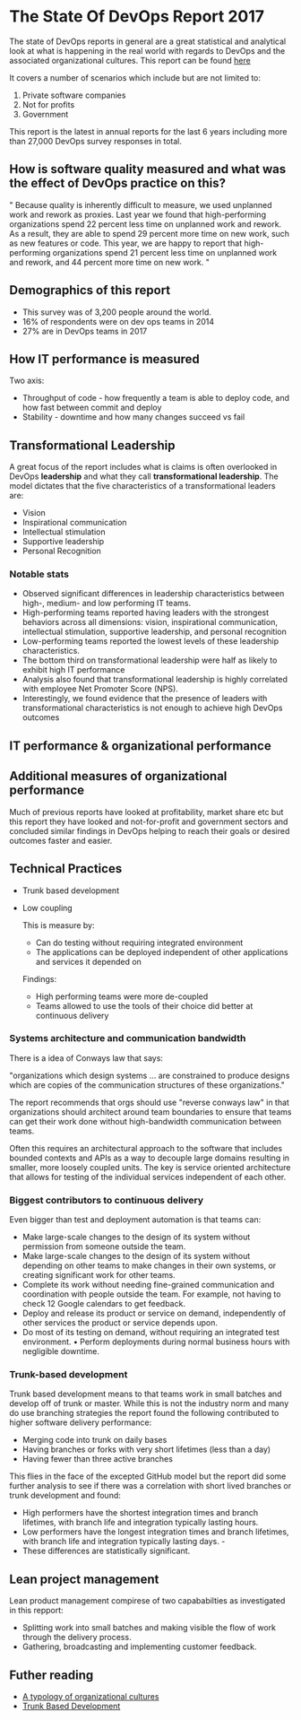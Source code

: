 # The State Of DevOps Report 2017

The state of DevOps reports in general are a great statistical and analytical look at what is happening in the real world with regards to DevOps and the associated organizational cultures. This report can be found [here](https://puppet.com/resources/whitepaper/state-of-devops-report)

It covers a number of scenarios which include but are not limited to:

1. Private software companies
1. Not for profits
1. Government

This report is the latest in annual reports for the last 6 years including more than 27,000 DevOps survey responses in total.

## How is software quality measured and what was the effect of DevOps practice on this?

" Because quality is inherently difficult to measure, we used unplanned work and rework as proxies.  Last year we found that high-performing organizations spend 22 percent less time on unplanned work and rework. As a result, they are able to spend 29 percent more time on new work, such as new features or code.  This year, we are happy to report that high-performing organizations spend 21 percent less time on unplanned work and rework, and 44 percent more time on new work. "

## Demographics of this report

- This survey was of 3,200 people around the world. 
- 16% of respondents were on dev ops teams in 2014
- 27% are in DevOps teams in 2017


## How IT performance is measured

Two axis:

- Throughput of code - how frequently a team is able to deploy code, and how fast between commit and deploy
- Stability - downtime and how many changes succeed vs fail


## Transformational Leadership

A great focus of the report includes what is claims is often overlooked in DevOps **leadership** and what they call **transformational leadership**. The model dictates that the five characteristics of a transformational leaders are:

- Vision
- Inspirational communication
- Intellectual stimulation
- Supportive leadership
- Personal Recognition

### Notable stats

- Observed significant differences in leadership characteristics between high-, medium- and low performing IT teams. 
- High-performing teams reported having leaders with the strongest behaviors across all dimensions: vision, inspirational communication, intellectual stimulation, supportive leadership, and personal recognition
- Low-performing teams reported the lowest levels of these leadership characteristics.
- The bottom third on transformational leadership were half as likely to exhibit high IT performance
- Analysis also found that transformational leadership is highly correlated with employee Net Promoter Score (NPS). 
- Interestingly, we found evidence that the presence of leaders with transformational characteristics is not enough to achieve high DevOps outcomes


## IT performance & organizational performance


## Additional measures of organizational performance

Much of previous reports have looked at profitability, market share etc but this report they have looked and not-for-profit and government sectors and concluded similar findings in DevOps helping to reach their goals or desired outcomes faster and easier.

## Technical Practices

- Trunk based development
- Low coupling

    This is measure by:

    - Can do testing without requiring integrated environment
    - The applications can be deployed independent of other applications and services it depended on

    Findings:

    - High performing teams were more de-coupled
    - Teams allowed to use the tools of their choice did better at continuous delivery

### Systems architecture and communication bandwidth

There is a idea of Conways law that says:

"organizations which design systems ... are constrained to produce designs which are copies of the communication structures of these organizations." 

The report recommends that orgs should use "reverse conways law" in that organizations should architect around team boundaries to ensure that teams can get their work done without high-bandwidth communication between teams.

Often this requires an architectural approach to the software that includes bounded contexts and APIs as a way to decouple large domains resulting in smaller, more loosely coupled units. The key is service oriented architecture that allows for testing of the individual services independent of each other.

### Biggest contributors to continuous delivery

Even bigger than test and deployment automation is that teams can:

 - Make large-scale changes to the design of its system without permission from someone outside the team.
 - Make large-scale changes to the design of its system without depending on other teams to make changes in their own systems, or creating significant work for other teams. 
 - Complete its work without needing fine-grained communication and coordination with people outside the team. For example, not having to check 12 Google calendars to get feedback. 
 - Deploy and release its product or service on demand, independently of other services the product or service depends upon. 
 - Do most of its testing on demand, without requiring an integrated test environment. • Perform deployments during normal business hours with negligible downtime.

### Trunk-based development

Trunk based development means to that teams work in small batches and develop off of trunk or master. While this is not the industry norm and many do use branching strategies the report found the following contributed to higher software delivery performance:

- Merging code into trunk on daily bases
- Having branches or forks with very short lifetimes (less than a day)
- Having fewer than three active branches

This flies in the face of the excepted GitHub model but the report did some further analysis to see if there was a correlation with short lived branches or trunk development and found:

- High performers have the shortest integration times and branch lifetimes, with branch life and integration typically lasting hours. 
- Low performers have the longest integration times and branch lifetimes, with branch life and integration typically lasting days. -
- These differences are statistically significant.

## Lean project management

Lean product management compirese of two capababilties as investigated in this repport:

- Splitting work into small batches and making visible the flow of work through the delivery process. 
- Gathering, broadcasting and implementing customer feedback. 

## Futher reading

- [A typology of organizational cultures ](http://qualitysafety.bmj.com/content/13/suppl_2/ii22)
- [Trunk Based Development](https://trunkbaseddevelopment.com/)